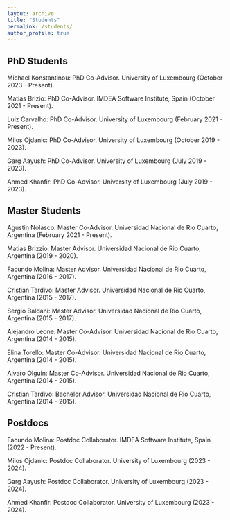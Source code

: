 ```yaml
---
layout: archive
title: "Students"
permalink: /students/
author_profile: true
---
```



## PhD Students 

Michael Konstantinou: PhD Co-Advisor. University of Luxembourg (October 2023 - Present).

Matias Brizio: PhD Co-Advisor. IMDEA Software Institute, Spain (October 2021 - Present).

Luiz Carvalho: PhD Co-Advisor. University of Luxembourg (February 2021 - Present).

Milos Ojdanic: PhD Co-Advisor. University of Luxembourg (October 2019 - 2023).

Garg Aayush: PhD Co-Advisor. University of Luxembourg (July 2019 - 2023).

Ahmed Khanfir: PhD Co-Advisor. University of Luxembourg (July 2019 - 2023).


## Master Students 

Agustin Nolasco: Master Co-Advisor. Universidad Nacional de Rio Cuarto, Argentina (February 2021 - Present).

Matias Brizzio: Master Advisor. Universidad Nacional de Rio Cuarto, Argentina (2019 - 2020).

Facundo Molina: Master Advisor. Universidad Nacional de Rio Cuarto, Argentina (2016 - 2017).

Cristian Tardivo: Master Advisor. Universidad Nacional de Rio Cuarto, Argentina (2015 - 2017).

Sergio Baldani: Master Advisor. Universidad Nacional de Rio Cuarto, Argentina (2015 - 2017).

Alejandro Leone: Master Co-Advisor. Universidad Nacional de Rio Cuarto, Argentina (2014 - 2015).

Elina Torello: Master Co-Advisor. Universidad Nacional de Rio Cuarto, Argentina (2014 - 2015). 

Alvaro Olguin: Master Co-Advisor. Universidad Nacional de Rio Cuarto, Argentina (2014 - 2015).

Cristian Tardivo: Bachelor Advisor. Universidad Nacional de Rio Cuarto, Argentina (2014 - 2015).

## Postdocs

Facundo Molina: Postdoc Collaborator. IMDEA Software Institute, Spain (2022 - Present).

Milos Ojdanic: Postdoc Collaborator. University of Luxembourg (2023 - 2024).

Garg Aayush: Postdoc Collaborator. University of Luxembourg (2023 - 2024).

Ahmed Khanfir: Postdoc Collaborator. University of Luxembourg (2023 - 2024).
